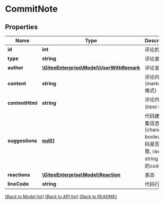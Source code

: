 # CommitNote

## Properties
Name | Type | Description | Notes
------------ | ------------- | ------------- | -------------
**id** | **int** | 评论的 id | [optional] 
**type** | **string** | 评论类型 | [optional] 
**author** | [**\GiteeEnterprise\Model\UserWithRemark**](UserWithRemark.md) | 评论发起人 | [optional] 
**content** | **string** | 评论内容(markdown 格式) | [optional] 
**contentHtml** | **string** | 评论内容(html 格式) | [optional] 
**suggestions** | [**null[]**](.md) | 代码建议汇集信息{changed: boolean 代码是否不一致, raw: string 建议的code} | [optional] 
**reactions** | [**\GiteeEnterprise\Model\Reaction**](Reaction.md) | 表态 | [optional] 
**lineCode** | **string** | 代码行标记 | [optional] 

[[Back to Model list]](../../README.md#documentation-for-models) [[Back to API list]](../../README.md#documentation-for-api-endpoints) [[Back to README]](../../README.md)


